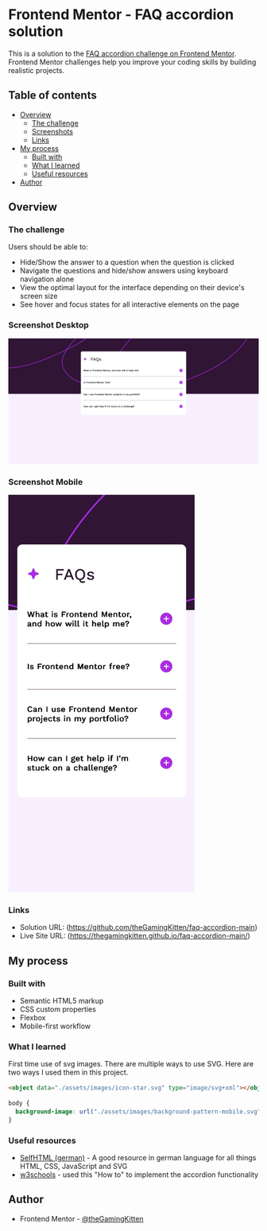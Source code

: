 # Frontend Mentor - FAQ accordion solution

This is a solution to the [FAQ accordion challenge on Frontend Mentor](https://www.frontendmentor.io/challenges/faq-accordion-wyfFdeBwBz). Frontend Mentor challenges help you improve your coding skills by building realistic projects. 

## Table of contents

- [Overview](#overview)
  - [The challenge](#the-challenge)
  - [Screenshots](#screenshot-desktop)
  - [Links](#links)
- [My process](#my-process)
  - [Built with](#built-with)
  - [What I learned](#what-i-learned)
  - [Useful resources](#useful-resources)
- [Author](#author)

## Overview

### The challenge

Users should be able to:

- Hide/Show the answer to a question when the question is clicked
- Navigate the questions and hide/show answers using keyboard navigation alone
- View the optimal layout for the interface depending on their device's screen size
- See hover and focus states for all interactive elements on the page

### Screenshot Desktop

![](./screenshot.jpg)

### Screenshot Mobile

![](./screenshot_mobile.jpg)

### Links

- Solution URL: (https://github.com/theGamingKitten/faq-accordion-main)
- Live Site URL: (https://thegamingkitten.github.io/faq-accordion-main/)

## My process

### Built with

- Semantic HTML5 markup
- CSS custom properties
- Flexbox
- Mobile-first workflow

### What I learned

First time use of svg images. There are multiple ways to use SVG. Here are two ways I used them in this project.

```html
<object data="./assets/images/icon-star.svg" type="image/svg+xml"></object>
```
```css
body {
  background-image: url("./assets/images/background-pattern-mobile.svg");
}
```
### Useful resources

- [SelfHTML (german)](https://wiki.selfhtml.org/wiki/SVG/Tutorials/Einstieg/Einbindung) - A good resource in german language for all things HTML, CSS, JavaScript and SVG
- [w3schools](https://www.w3schools.com/howto/howto_js_accordion.asp) - used this "How to" to implement the accordion functionality

## Author

- Frontend Mentor - [@theGamingKitten](https://www.frontendmentor.io/profile/theGamingKitten)